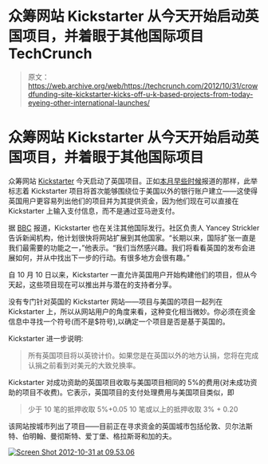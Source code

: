 # 众筹网站 Kickstarter 从今天开始启动英国项目，并着眼于其他国际项目 TechCrunch

> 原文：<https://web.archive.org/web/https://techcrunch.com/2012/10/31/crowdfunding-site-kickstarter-kicks-off-u-k-based-projects-from-today-eyeing-other-international-launches/>

# 众筹网站 Kickstarter 从今天开始启动英国项目，并着眼于其他国际项目

众筹网站 [Kickstarter](https://web.archive.org/web/20221006202810/http://www.kickstarter.com/) 今天启动了英国项目。正如[本月早些时候](https://web.archive.org/web/20221006202810/https://beta.techcrunch.com/2012/10/10/kickstarter-crosses-the-pond-with-uk-based-projects-simplifies-international-shipping/)报道的那样，此举标志着 Kickstarter 项目将首次能够围绕位于美国以外的银行账户建立——这使得英国用户更容易列出他们的项目并为其提供资金，因为他们现在可以直接在 Kickstarter 上输入支付信息，而不是通过亚马逊支付。

据 [BBC](https://web.archive.org/web/20221006202810/http://www.bbc.co.uk/news/technology-20145764) 报道，Kickstarter 也在关注其他国际发行。社区负责人 Yancey Strickler 告诉新闻机构，他计划很快将网站扩展到其他国家。“长期以来，国际扩张一直是我们最需要的功能之一，”他表示。“我们当然感兴趣。我们将看看英国的发布会进展如何，并从中找出下一步的行动。有很多地方会很有趣。”

自 10 月 10 日以来，Kickstarter 一直允许英国用户开始构建他们的项目，但从今天起，这些项目现在可以推出并与潜在的支持者分享。

没有专门针对英国的 Kickstarter 网站——项目与美国的项目一起列在 Kickstarter 上，所以从网站用户的角度来看，这种变化相当微妙。你必须在资金信息中寻找一个符号(而不是$符号),以确定一个项目是否是基于英国的。

Kickstarter 进一步说明:

> 所有英国项目将以英镑计价。如果您是在英国以外的地方认捐，您将在完成认捐之前看到对美元的大致兑换率。

Kickstarter 对成功资助的英国项目收取与美国项目相同的 5%的费用(对未成功资助的项目不收费)。它表示，英国项目的支付处理费用与美国项目类似，即

> 少于 10 笔的抵押收取 5%+0.05
> 10 笔或以上的抵押收取 3% + 0.20

该网站按城市列出了项目——目前正在寻求资金的英国城市包括伦敦、贝尔法斯特、伯明翰、曼彻斯特、爱丁堡、格拉斯哥和加的夫。

[![](img/9fff8291f1e8e102acc46851ea5e2347.png "Screen Shot 2012-10-31 at 09.53.06")](https://web.archive.org/web/20221006202810/https://beta.techcrunch.com/2012/10/31/crowdfunding-site-kickstarter-kicks-off-u-k-based-projects-from-today-eyeing-other-international-launches/screen-shot-2012-10-31-at-09-53-06/)